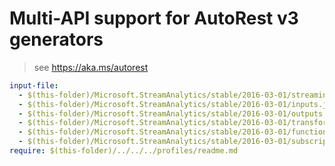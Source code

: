 # Multi-API support for AutoRest v3 generators

> see https://aka.ms/autorest

``` yaml $(enable-multi-api)
input-file:
  - $(this-folder)/Microsoft.StreamAnalytics/stable/2016-03-01/streamingjobs.json
  - $(this-folder)/Microsoft.StreamAnalytics/stable/2016-03-01/inputs.json
  - $(this-folder)/Microsoft.StreamAnalytics/stable/2016-03-01/outputs.json
  - $(this-folder)/Microsoft.StreamAnalytics/stable/2016-03-01/transformations.json
  - $(this-folder)/Microsoft.StreamAnalytics/stable/2016-03-01/functions.json
  - $(this-folder)/Microsoft.StreamAnalytics/stable/2016-03-01/subscriptions.json
require: $(this-folder)/../../../profiles/readme.md
```
